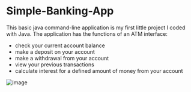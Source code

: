 # Simple-Banking-App

This basic java command-line application is my first little project I coded with Java.
The application has the functions of an ATM interface:
- check your current account balance
- make a deposit on your account
- make a withdrawal from your account
- view your previous transactions 
- calculate interest for a defined amount of money from your account

![image](https://user-images.githubusercontent.com/71875426/112600433-7e54b180-8e11-11eb-90ba-e064daa56c3e.png)
